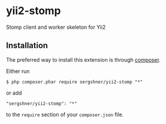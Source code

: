 # yii2-stomp
Stomp client and worker skeleton for Yii2

## Installation

The preferred way to install this extension is through [composer](http://getcomposer.org/download/).

Either run

```
$ php composer.phar require sergshner/yii2-stomp "*"
```

or add

```
"sergshner/yii2-stomp": "*"
```

to the ```require``` section of your `composer.json` file.
